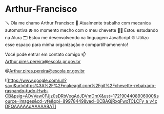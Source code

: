 # Arthur-Francisco

🪛    Ola me chamo Arthur Francisco 
🔧    Atualmente trabalho com mecanica automotiva 
🚘    no momento mecho com o meu chevette
🧑‍💻    Estou estudando na Alura
🗂️    Estou me desenvolvendo na linguagem JavaScript
🌐    Utilizo esse espaço para minha organização e compartilhamenento!

Você pode entrar em contato comigo 📫
Arthur.pires.pereira@escola.pr.gov.br

@Arthur.pires.pereira@escola.pr.gov.br

![https://www.google.com/url?sa=i&url=https%3A%2F%2Fmakeagif.com%2Fgif%2Fchevette-rebaixado-raspando-tudo-Hwb-CB&psig=AOvVaw0FJjz0sDRbVegAdJDVmDmX&ust=1721904408906000&source=images&cd=vfe&opi=89978449&ved=0CBAQjRxqFwoTCLCFy_a_v4cDFQAAAAAdAAAAABAT]
